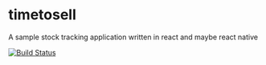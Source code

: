 # timetosell
A sample stock tracking application written in react and maybe react native

[![Build Status](https://travis-ci.org/majecek/timetosell.svg?branch=master)](https://travis-ci.org/majecek/timetosell)
